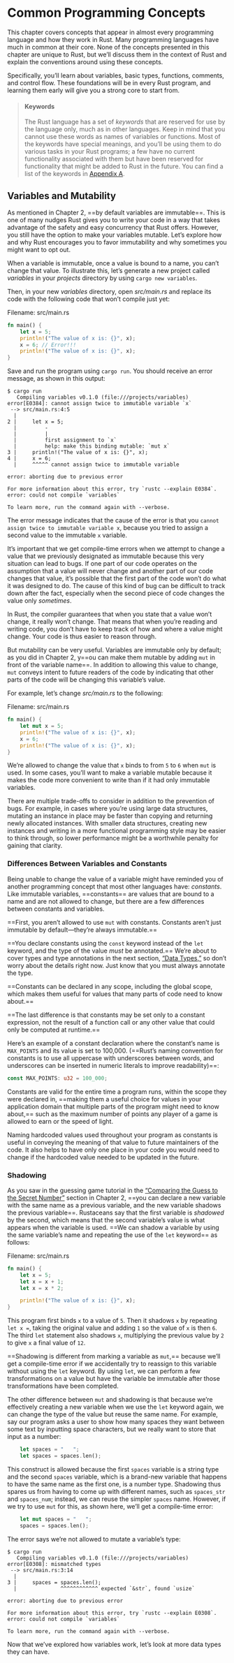 # Common Programming Concepts

This chapter covers concepts that appear in almost every programming language and how they work in Rust. Many programming languages have much in common at their core. None of the concepts presented in this chapter are unique to Rust, but we’ll discuss them in the context of Rust and explain the conventions around using these concepts.

Specifically, you’ll learn about variables, basic types, functions, comments, and control flow. These foundations will be in every Rust program, and learning them early will give you a strong core to start from.

> #### Keywords
>
> The Rust language has a set of *keywords* that are reserved for use by the language only, much as in other languages. Keep in mind that you cannot use these words as names of variables or functions. Most of the keywords have special meanings, and you’ll be using them to do various tasks in your Rust programs; a few have no current functionality associated with them but have been reserved for functionality that might be added to Rust in the future. You can find a list of the keywords in [Appendix A](https://doc.rust-lang.org/book/appendix-01-keywords.html).

## Variables and Mutability

As mentioned in Chapter 2, ==by default variables are immutable==. This is one of many nudges Rust gives you to write your code in a way that takes advantage of the safety and easy concurrency that Rust offers. However, you still have the option to make your variables mutable. Let’s explore how and why Rust encourages you to favor immutability and why sometimes you might want to opt out.

When a variable is immutable, once a value is bound to a name, you can’t change that value. To illustrate this, let’s generate a new project called *variables* in your *projects* directory by using `cargo new variables`.

Then, in your new *variables* directory, open *src/main.rs* and replace its code with the following code that won’t compile just yet:

Filename: src/main.rs

```rust
fn main() {
    let x = 5;
    println!("The value of x is: {}", x);
    x = 6; // Error!!!
    println!("The value of x is: {}", x);
}
```

Save and run the program using `cargo run`. You should receive an error message, as shown in this output:

```console
$ cargo run
   Compiling variables v0.1.0 (file:///projects/variables)
error[E0384]: cannot assign twice to immutable variable `x`
 --> src/main.rs:4:5
  |
2 |     let x = 5;
  |         -
  |         |
  |         first assignment to `x`
  |         help: make this binding mutable: `mut x`
3 |     println!("The value of x is: {}", x);
4 |     x = 6;
  |     ^^^^^ cannot assign twice to immutable variable

error: aborting due to previous error

For more information about this error, try `rustc --explain E0384`.
error: could not compile `variables`

To learn more, run the command again with --verbose.
```

The error message indicates that the cause of the error is that you `cannot assign twice to immutable variable x`, because you tried to assign a second value to the immutable `x` variable.

It’s important that we get compile-time errors when we attempt to change a value that we previously designated as immutable because this very situation can lead to bugs. If one part of our code operates on the assumption that a value will never change and another part of our code changes that value, it’s possible that the first part of the code won’t do what it was designed to do. The cause of this kind of bug can be difficult to track down after the fact, especially when the second piece of code changes the value only *sometimes*.

In Rust, the compiler guarantees that when you state that a value won’t change, it really won’t change. That means that when you’re reading and writing code, you don’t have to keep track of how and where a value might change. Your code is thus easier to reason through.

But mutability can be very useful. Variables are immutable only by default; as you did in Chapter 2, y==ou can make them mutable by adding `mut` in front of the variable name==. In addition to allowing this value to change, `mut` conveys intent to future readers of the code by indicating that other parts of the code will be changing this variable’s value.

For example, let’s change *src/main.rs* to the following:

Filename: src/main.rs

```rust
fn main() {
    let mut x = 5;
    println!("The value of x is: {}", x);
    x = 6;
    println!("The value of x is: {}", x);
}
```

We’re allowed to change the value that `x` binds to from `5` to `6` when `mut` is used. In some cases, you’ll want to make a variable mutable because it makes the code more convenient to write than if it had only immutable variables.

There are multiple trade-offs to consider in addition to the prevention of bugs. For example, in cases where you’re using large data structures, mutating an instance in place may be faster than copying and returning newly allocated instances. With smaller data structures, creating new instances and writing in a more functional programming style may be easier to think through, so lower performance might be a worthwhile penalty for gaining that clarity.

### Differences Between Variables and Constants

Being unable to change the value of a variable might have reminded you of another programming concept that most other languages have: *constants*. Like immutable variables, ==constants== are values that are bound to a name and are not allowed to change, but there are a few differences between constants and variables.

==First, you aren’t allowed to use `mut` with constants. Constants aren’t just immutable by default—they’re always immutable.==

==You declare constants using the `const` keyword instead of the `let` keyword, and the type of the value *must* be annotated.== We’re about to cover types and type annotations in the next section, [“Data Types,”](https://doc.rust-lang.org/book/ch03-02-data-types.html#data-types) so don’t worry about the details right now. Just know that you must always annotate the type.

==Constants can be declared in any scope, including the global scope, which makes them useful for values that many parts of code need to know about.==

==The last difference is that constants may be set only to a constant expression, not the result of a function call or any other value that could only be computed at runtime.==

Here’s an example of a constant declaration where the constant’s name is `MAX_POINTS` and its value is set to 100,000. (==Rust’s naming convention for constants is to use all uppercase with underscores between words, and underscores can be inserted in numeric literals to improve readability)==:

```rust
const MAX_POINTS: u32 = 100_000;
```

Constants are valid for the entire time a program runs, within the scope they were declared in, ==making them a useful choice for values in your application domain that multiple parts of the program might need to know about,== such as the maximum number of points any player of a game is allowed to earn or the speed of light.

Naming hardcoded values used throughout your program as constants is useful in conveying the meaning of that value to future maintainers of the code. It also helps to have only one place in your code you would need to change if the hardcoded value needed to be updated in the future.

### Shadowing

As you saw in the guessing game tutorial in the [“Comparing the Guess to the Secret Number”](https://doc.rust-lang.org/book/ch02-00-guessing-game-tutorial.html#comparing-the-guess-to-the-secret-number) section in Chapter 2, ==you can declare a new variable with the same name as a previous variable, and the new variable shadows the previous variable==. Rustaceans say that the first variable is *shadowed* by the second, which means that the second variable’s value is what appears when the variable is used. ==We can shadow a variable by using the same variable’s name and repeating the use of the `let` keyword== as follows:

Filename: src/main.rs

```rust
fn main() {
    let x = 5;
    let x = x + 1;
    let x = x * 2;

    println!("The value of x is: {}", x);
}
```

This program first binds `x` to a value of `5`. Then it shadows `x` by repeating `let x =`, taking the original value and adding `1` so the value of `x` is then `6`. The third `let` statement also shadows `x`, multiplying the previous value by `2` to give `x` a final value of `12`. 

==Shadowing is different from marking a variable as `mut`,== because we’ll get a compile-time error if we accidentally try to reassign to this variable without using the `let` keyword. By using `let`, we can perform a few transformations on a value but have the variable be immutable after those transformations have been completed.

The other difference between `mut` and shadowing is that because we’re effectively creating a new variable when we use the `let` keyword again, we can change the type of the value but reuse the same name. For example, say our program asks a user to show how many spaces they want between some text by inputting space characters, but we really want to store that input as a number:

```rust
    let spaces = "   ";
    let spaces = spaces.len();
```

This construct is allowed because the first `spaces` variable is a string type and the second `spaces` variable, which is a brand-new variable that happens to have the same name as the first one, is a number type. Shadowing thus spares us from having to come up with different names, such as `spaces_str` and `spaces_num`; instead, we can reuse the simpler `spaces` name. However, if we try to use `mut` for this, as shown here, we’ll get a compile-time error:

```rust
    let mut spaces = "   ";
    spaces = spaces.len();
```

The error says we’re not allowed to mutate a variable’s type:

```console
$ cargo run
   Compiling variables v0.1.0 (file:///projects/variables)
error[E0308]: mismatched types
 --> src/main.rs:3:14
  |
3 |     spaces = spaces.len();
  |              ^^^^^^^^^^^^ expected `&str`, found `usize`

error: aborting due to previous error

For more information about this error, try `rustc --explain E0308`.
error: could not compile `variables`

To learn more, run the command again with --verbose.
```

Now that we’ve explored how variables work, let’s look at more data types they can have.